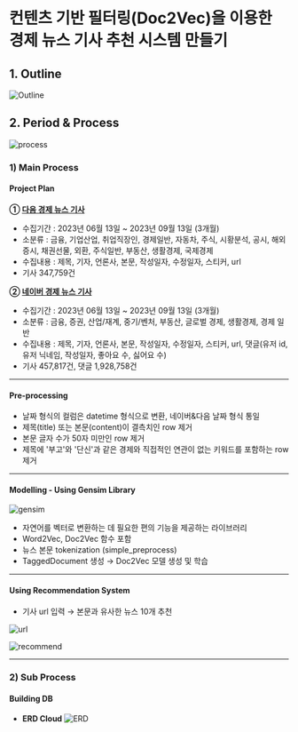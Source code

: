 # 컨텐츠 기반 필터링(Doc2Vec)을 이용한 경제 뉴스 기사 추천 시스템 만들기
## 1. Outline
![Outline](https://github.com/sesac-2023/FINANCIAL_NEWS_TEAM_4/assets/76051357/5260fe83-6b91-402d-84e1-ad40fbbee88e)

## 2. Period & Process
![process](https://github.com/sesac-2023/FINANCIAL_NEWS_TEAM_4/assets/76051357/73fe9ed9-c3f3-4555-ae11-9d7f8118445e)

### 1) Main Process

#### Project Plan


**① [다음 경제 뉴스 기사](https://news.daum.net/breakingnews/economic)**

- 수집기간 : 2023년 06월 13일 ~ 2023년 09월 13일 (3개월)
- 소분류 : 금융, 기업산업, 취업직장인, 경제일반, 자동차, 주식, 시황분석, 공시, 해외증시, 채권선물, 외환, 주식일반, 부동산, 생활경제, 국제경제
- 수집내용 : 제목, 기자, 언론사, 본문, 작성일자, 수정일자, 스티커, url
- 기사 347,759건

**② [네이버 경제 뉴스 기사](https://news.naver.com/main/main.naver?mode=LSD&mid=shm&sid1=101)**

- 수집기간 : 2023년 06월 13일 ~ 2023년 09월 13일 (3개월)
- 소분류 : 금융, 증권, 산업/재계, 중기/벤처, 부동산, 글로벌 경제, 생활경제, 경제 일반
- 수집내용 : 제목, 기자, 언론사, 본문, 작성일자, 수정일자, 스티커, url, 댓글(유저 id, 유저 닉네임, 작성일자, 좋아요 수, 싫어요 수)
- 기사 457,817건,  댓글 1,928,758건
---

#### Pre-processing

- 날짜 형식의 컬럼은 datetime 형식으로 변환, 네이버&다음 날짜 형식 통일
- 제목(title) 또는 본문(content)이 결측치인 row 제거
- 본문 글자 수가 50자 미만인 row 제거
- 제목에 '부고'와 '단신'과 같은 경제와 직접적인 연관이 없는 키워드를 포함하는 row 제거
---
#### Modelling - Using Gensim Library

![gensim](https://github.com/sesac-2023/FINANCIAL_NEWS_TEAM_4/assets/76051357/1e053994-9d80-4028-ba7e-a7339f1b98d1)

- 자연어를 벡터로 변환하는 데 필요한 편의 기능을 제공하는 라이브러리
- Word2Vec, Doc2Vec 함수 포함
- 뉴스 본문 tokenization (simple_preprocess)
- TaggedDocument 생성 → Doc2Vec 모델 생성 및 학습
---
#### Using Recommendation System

- 기사 url 입력 → 본문과 유사한 뉴스 10개 추천

![url](https://github.com/sesac-2023/FINANCIAL_NEWS_TEAM_4/assets/76051357/977f7471-2071-4250-9818-39aa2fffd379)


![recommend](https://github.com/sesac-2023/FINANCIAL_NEWS_TEAM_4/assets/76051357/a95e99f1-a4a5-4f53-8cb6-393e478b6ec1)

---
### 2) Sub Process

#### Building DB
- **ERD Cloud**
![ERD](https://github.com/sesac-2023/FINANCIAL_NEWS_TEAM_4/assets/76051357/2bda60b3-78fe-48cd-b884-e01fc8876c5f)


